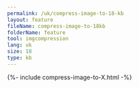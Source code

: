 ```yaml
---
permalink: /uk/compress-image-to-18-kb
layout: feature
fileName: compress-image-to-18kb
folderName: feature
tool: imgcompression
lang: uk
size: 18
type: kb
---
```


{%- include compress-image-to-X.html -%}

